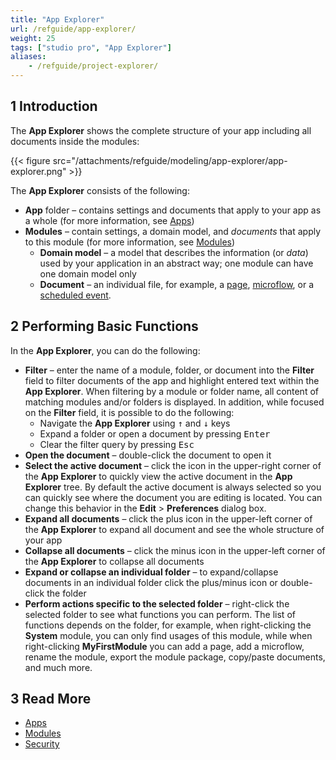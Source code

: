 ```yaml
---
title: "App Explorer"
url: /refguide/app-explorer/
weight: 25
tags: ["studio pro", "App Explorer"]
aliases:
    - /refguide/project-explorer/
---
```


## 1 Introduction

The **App Explorer** shows the complete structure of your app including all documents inside the modules:

{{< figure src="/attachments/refguide/modeling/app-explorer/app-explorer.png" >}}

The **App Explorer** consists of the following:

* **App** folder – contains settings and documents that apply to your app as a whole (for more information, see [Apps](/refguide/app/))
* **Modules**  – contain settings, a domain model, and *documents* that apply to this module (for more information, see [Modules](/refguide/modules/)) 
    * **Domain model** – a model that describes the information (or *data*) used by your application in an abstract way; one module can have one domain model only 
    * **Document** – an individual file, for example, a [page](/refguide/pages/), [microflow](/refguide/microflows/), or a [scheduled event](/refguide/scheduled-events/). 

## 2 Performing Basic Functions

In the **App Explorer**, you can do the following:

* **Filter** – enter the name of a module, folder, or document into the **Filter** field to filter documents of the app and highlight entered text within the **App Explorer**. When filtering by a module or folder name, all content of matching modules and/or folders is displayed. In addition, while focused on the **Filter** field, it is possible to do the following:
    * Navigate the **App Explorer** using <kbd>↑</kbd> and <kbd>↓</kbd> keys 
    * Expand a folder or open a document by pressing <kbd>Enter</kbd> 
    * Clear the filter query by pressing <kbd>Esc</kbd>
* **Open the document** – double-click the document to open it
* **Select the active document** – click the icon in the upper-right corner of the **App Explorer** to quickly view the active document in the **App Explorer** tree. By default the active document is always selected so you can quickly see where the document you are editing is located. You can change this behavior in the **Edit** > **Preferences** dialog box.
* **Expand all documents** – click the plus icon in the upper-left corner of the **App Explorer** to expand all document and see the whole structure of your app
* **Collapse all documents** – click the minus icon in the upper-left corner of the **App Explorer** to collapse all documents
* **Expand or collapse an individual folder** – to expand/collapse documents in an individual folder click the plus/minus icon or double-click the folder 
* **Perform actions specific to the selected folder** – right-click the selected folder to see what functions you can perform. The list of functions depends on the folder, for example, when right-clicking the **System** module, you can only find usages of this module, while when right-clicking **MyFirstModule** you can add a page, add a microflow, rename the module, export the module package, copy/paste documents, and much more.

## 3 Read More

* [Apps](/refguide/app/)
* [Modules](/refguide/modules/)
* [Security](/refguide/security/)
